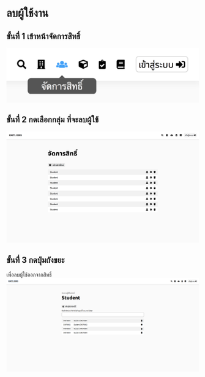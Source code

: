 # ลบผู้ใช้งาน
## ขั้นที่ 1 เข้าหน้าจัดการสิทธิ์
![](../../img/navigation-bar/permission-button.png)

## ขั้นที่ 2 กดเลือกกลุ่ม ที่จะลบผู้ใช้
![](../../img/manage-role-permission/overall.png)

## ขั้นที่ 3 กดปุ่มถังขยะ
เพื่อลบผู้ใช้ออกจากสิทธิ์
![](../../img/manage-role-permission/user-group.png)


